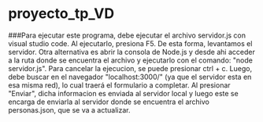 # proyecto_tp_VD
###Para ejecutar este programa, debe ejecutar el archivo servidor.js con visual studio code. Al ejecutarlo, presiona F5. De esta forma, levantamos el servidor. 
Otra alternativa es abrir la consola de Node.js y desde ahi acceder a la ruta donde se encuentra el archivo y ejecutarlo con el comando: "node servidor.js". Para cancelar la ejecucion, se puede presionar ctrl + c.
Luego, debe buscar en el navegador "localhost:3000/" (ya que el servidor esta en esa misma red), lo cual traerá el formulario a completar.
Al presionar "Enviar", dicha informacion es enviada al servidor local y luego este se encarga de enviarla al servidor donde se encuentra el archivo personas.json, que se va a actualizar.
